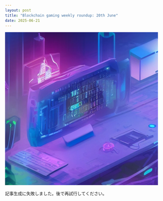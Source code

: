 ```yaml
---
layout: post
title: "Blockchain gaming weekly roundup: 20th June"
date: 2025-06-21
---
```


![記事画像](assets/images/20250621_web3.png)

記事生成に失敗しました。後で再試行してください。
